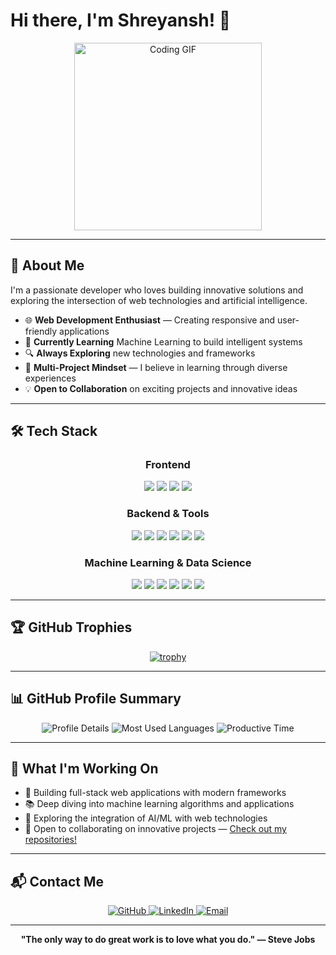 # Hi there, I'm Shreyansh! 👋

<div align="center">
  <img src="https://media.giphy.com/media/qgQUggAC3Pfv687qPC/giphy.gif" width="300" alt="Coding GIF">
</div>

---

## 🚀 About Me

I'm a passionate developer who loves building innovative solutions and exploring the intersection of web technologies and artificial intelligence.

- 🌐 **Web Development Enthusiast** — Creating responsive and user-friendly applications
- 🤖 **Currently Learning** Machine Learning to build intelligent systems
- 🔍 **Always Exploring** new technologies and frameworks
- 🎯 **Multi-Project Mindset** — I believe in learning through diverse experiences
- 💡 **Open to Collaboration** on exciting projects and innovative ideas

---

## 🛠️ Tech Stack

<div align="center">

### Frontend
<img src="https://img.shields.io/badge/-TypeScript-3178C6?style=for-the-badge&logo=typescript&logoColor=white" />
<img src="https://img.shields.io/badge/-React-61DAFB?style=for-the-badge&logo=react&logoColor=black" />
<img src="https://img.shields.io/badge/-Next.js-000000?style=for-the-badge&logo=next.js&logoColor=white" />
<img src="https://img.shields.io/badge/-Tailwind%20CSS-06B6D4?style=for-the-badge&logo=tailwind-css&logoColor=white" />

### Backend & Tools
<img src="https://img.shields.io/badge/-Node.js-339933?style=for-the-badge&logo=node.js&logoColor=white" />
<img src="https://img.shields.io/badge/-Express.js-000000?style=for-the-badge&logo=express&logoColor=white" />
<img src="https://img.shields.io/badge/-MongoDB-47A248?style=for-the-badge&logo=mongodb&logoColor=white" />
<img src="https://img.shields.io/badge/-Python-3776AB?style=for-the-badge&logo=python&logoColor=white" />
<img src="https://img.shields.io/badge/-Docker-2496ED?style=for-the-badge&logo=docker&logoColor=white" />
<img src="https://img.shields.io/badge/-Git-F05032?style=for-the-badge&logo=git&logoColor=white" />

### Machine Learning & Data Science
<img src="https://img.shields.io/badge/-TensorFlow-FF6F00?style=for-the-badge&logo=tensorflow&logoColor=white" />
<img src="https://img.shields.io/badge/-PyTorch-EE4C2C?style=for-the-badge&logo=pytorch&logoColor=white" />
<img src="https://img.shields.io/badge/-Scikit%20Learn-F7931E?style=for-the-badge&logo=scikit-learn&logoColor=white" />
<img src="https://img.shields.io/badge/-Pandas-150458?style=for-the-badge&logo=pandas&logoColor=white" />
<img src="https://img.shields.io/badge/-NumPy-013243?style=for-the-badge&logo=numpy&logoColor=white" />
<img src="https://img.shields.io/badge/-Matplotlib-11557C?style=for-the-badge&logo=matplotlib&logoColor=white" />

</div>

---

## 🏆 GitHub Trophies

<div align="center">
  
[![trophy](https://github-profile-trophy.vercel.app/?username=ShreyanshArora&theme=radical&margin-w=15)](https://github.com/ryo-ma/github-profile-trophy)

</div>

---

## 📊 GitHub Profile Summary

<div align="center">

<img src="https://github-profile-summary-cards.vercel.app/api/cards/profile-details?username=ShreyanshArora&theme=radical" alt="Profile Details" />

<img src="https://github-profile-summary-cards.vercel.app/api/cards/most-commit-language?username=ShreyanshArora&theme=radical" alt="Most Used Languages" />

<img src="https://github-profile-summary-cards.vercel.app/api/cards/productive-time?username=ShreyanshArora&theme=radical" alt="Productive Time" />

</div>

---

## 🌟 What I'm Working On

- 🔭 Building full-stack web applications with modern frameworks
- 📚 Deep diving into machine learning algorithms and applications
- 🌱 Exploring the integration of AI/ML with web technologies
- 🤝 Open to collaborating on innovative projects — [Check out my repositories!](https://github.com/ShreyanshArora?tab=repositories)

---

## 📬 Contact Me

<div align="center">
  
<a href="https://github.com/ShreyanshArora">
  <img src="https://img.shields.io/badge/-@ShreyanshArora-181717?style=for-the-badge&logo=github&logoColor=white" alt="GitHub"/>
</a>
<a href="https://www.linkedin.com/in/shreyansh-arora-11-/">
  <img src="https://img.shields.io/badge/-Shreyansh%20Arora-0077B5?style=for-the-badge&logo=linkedin&logoColor=white" alt="LinkedIn"/>
</a>
<a href="mailto:shreyansharora69@gmail.com">
  <img src="https://img.shields.io/badge/-Email-EA4335?style=for-the-badge&logo=gmail&logoColor=white" alt="Email"/>
</a>

</div>

---

<div align="center">
  
**"The only way to do great work is to love what you do." — Steve Jobs**

</div>
